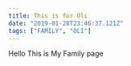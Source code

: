 ```yaml
---
title: This is for Oli
date: "2019-01-28T23:46:37.121Z"
tags: ["FAMILY", "OLI"]
---
```


Hello This is My Family page
